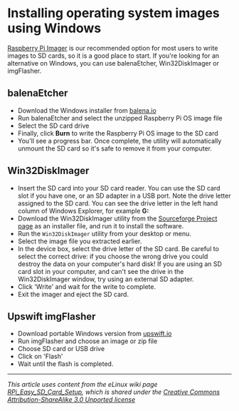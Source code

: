 # Installing operating system images using Windows

[Raspberry Pi Imager](README.md) is our recommended option for most users to write images to SD cards, so it is a good place to start. If you're looking for an alternative on Windows, you can use balenaEtcher, Win32DiskImager or imgFlasher.

## balenaEtcher

- Download the Windows installer from [balena.io](https://www.balena.io/etcher/)
- Run balenaEtcher and select the unzipped Raspberry Pi OS image file
- Select the SD card drive
- Finally, click **Burn** to write the Raspberry Pi OS image to the SD card
- You'll see a progress bar. Once complete, the utility will automatically unmount the SD card so it's safe to remove it from your computer.

## Win32DiskImager

- Insert the SD card into your SD card reader. You can use the SD card slot if you have one, or an SD adapter in a USB port. Note the drive letter assigned to the SD card. You can see the drive letter in the left hand column of Windows Explorer, for example **G:**
- Download the Win32DiskImager utility from the [Sourceforge Project page](http://sourceforge.net/projects/win32diskimager/) as an installer file, and run it to install the software.
- Run the `Win32DiskImager` utility from your desktop or menu.
- Select the image file you extracted earlier.
- In the device box, select the drive letter of the SD card. Be careful to select the correct drive: if you choose the wrong drive you could destroy the data on your computer's hard disk! If you are using an SD card slot in your computer, and can't see the drive in the Win32DiskImager window, try using an external SD adapter.
- Click 'Write' and wait for the write to complete.
- Exit the imager and eject the SD card.

## Upswift imgFlasher

- Download portable Windows version from [upswift.io](https://www.upswift.io/imgflasher/)
- Run imgFlasher and choose an image or zip file
- Choose SD card or USB drive
- Click on 'Flash'
- Wait until the flash is completed.

---

*This article uses content from the eLinux wiki page [RPi_Easy_SD_Card_Setup](http://elinux.org/RPi_Easy_SD_Card_Setup), which is shared under the [Creative Commons Attribution-ShareAlike 3.0 Unported license](http://creativecommons.org/licenses/by-sa/3.0/)*
